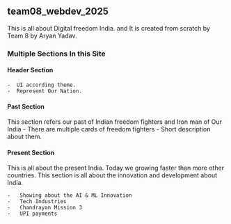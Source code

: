 ## team08_webdev_2025

This is all about Digital freedom India. and It is created from scratch by Team 8 by Aryan Yadav.

### Multiple Sections In this Site 

#### Header Section
    -  UI according theme.
    -  Represent Our Nation.

#### Past Section
This section refers our past of Indian freedom fighters and Iron man of Our India
    -   There are multiple cards of freedom fighters
    -   Short description about them.

#### Present Section
This is all about the present India. Today we growing faster than more other countries. This section is all about the innovation and development about India.

    -   Showing about the AI & ML Innovation
    -   Tech Industries
    -   Chandrayan Mission 3
    -   UPI payments

